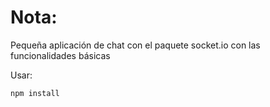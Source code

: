 # Nota:

Pequeña aplicación de chat con el paquete socket.io con las funcionalidades básicas

Usar:

```
npm install
```
